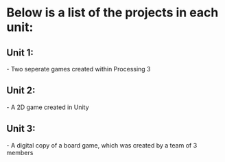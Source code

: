 <div>
  <h1>Below is a list of the projects in each unit:</h1>

  <h2>Unit 1:</h2>
  - Two seperate games created within Processing 3

  <h2>Unit 2:</h2>
  - A 2D game created in Unity

  <h2>Unit 3:</h2>
  - A digital copy of a board game, which was created by a team of 3 members

</div>
